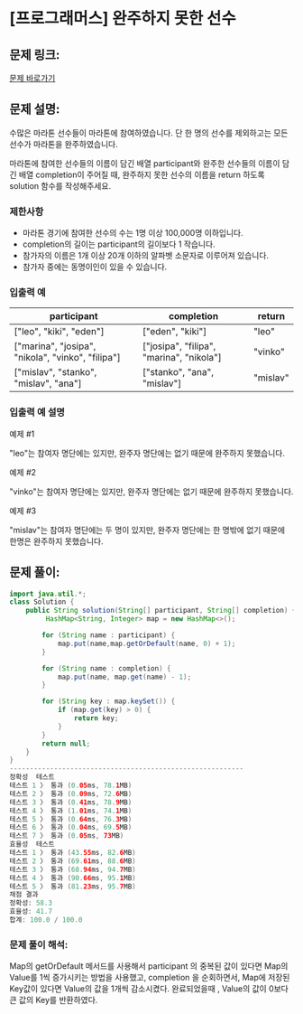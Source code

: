 # [프로그래머스] 완주하지 못한 선수

## 문제 링크:

[문제 바로가기](https://school.programmers.co.kr/learn/courses/30/lessons/42576)

## 문제 설명:

수많은 마라톤 선수들이 마라톤에 참여하였습니다. 단 한 명의 선수를 제외하고는 모든 선수가 마라톤을 완주하였습니다.

마라톤에 참여한 선수들의 이름이 담긴 배열 participant와 완주한 선수들의 이름이 담긴 배열 completion이 주어질 때, 완주하지 못한 선수의 이름을 return 하도록 solution 함수를 작성해주세요.

### 제한사항

- 마라톤 경기에 참여한 선수의 수는 1명 이상 100,000명 이하입니다.
- completion의 길이는 participant의 길이보다 1 작습니다.
- 참가자의 이름은 1개 이상 20개 이하의 알파벳 소문자로 이루어져 있습니다.
- 참가자 중에는 동명이인이 있을 수 있습니다.

### 입출력 예

| participant | completion | return |
| --- | --- | --- |
| ["leo", "kiki", "eden"] | ["eden", "kiki"] | "leo" |
| ["marina", "josipa", "nikola", "vinko", "filipa"] | ["josipa", "filipa", "marina", "nikola"] | "vinko" |
| ["mislav", "stanko", "mislav", "ana"] | ["stanko", "ana", "mislav"] | "mislav" |

### 입출력 예 설명

예제 #1

"leo"는 참여자 명단에는 있지만, 완주자 명단에는 없기 때문에 완주하지 못했습니다.

예제 #2

"vinko"는 참여자 명단에는 있지만, 완주자 명단에는 없기 때문에 완주하지 못했습니다.

예제 #3

"mislav"는 참여자 명단에는 두 명이 있지만, 완주자 명단에는 한 명밖에 없기 때문에 한명은 완주하지 못했습니다.

## 문제 풀이:

```java
import java.util.*;
class Solution {
    public String solution(String[] participant, String[] completion) {
         HashMap<String, Integer> map = new HashMap<>();

        for (String name : participant) {
            map.put(name,map.getOrDefault(name, 0) + 1);
        }

        for (String name : completion) {
            map.put(name, map.get(name) - 1);
        }

        for (String key : map.keySet()) {
            if (map.get(key) > 0) {
                return key;
            }
        }
        return null;
    }
}
----------------------------------------------------------
정확성  테스트
테스트 1 〉	통과 (0.05ms, 78.1MB)
테스트 2 〉	통과 (0.09ms, 72.6MB)
테스트 3 〉	통과 (0.41ms, 78.9MB)
테스트 4 〉	통과 (1.01ms, 74.1MB)
테스트 5 〉	통과 (0.64ms, 76.3MB)
테스트 6 〉	통과 (0.04ms, 69.5MB)
테스트 7 〉	통과 (0.05ms, 73MB)
효율성  테스트
테스트 1 〉	통과 (43.55ms, 82.6MB)
테스트 2 〉	통과 (69.61ms, 88.6MB)
테스트 3 〉	통과 (68.94ms, 94.7MB)
테스트 4 〉	통과 (90.66ms, 95.1MB)
테스트 5 〉	통과 (81.23ms, 95.7MB)
채점 결과
정확성: 58.3
효율성: 41.7
합계: 100.0 / 100.0
```

### **문제 풀이 해석:**

Map의 getOrDefault 메서드를 사용해서 participant 의 중복된 값이 있다면 Map의 Value를 1씩 증가시키는 방법을 사용했고, completion 을 순회하면서, Map에 저장된 Key값이 있다면 Value의 값을 1개씩 감소시켰다. 완료되었을때 , Value의 값이 0보다 큰 값의 Key를 반환하였다.